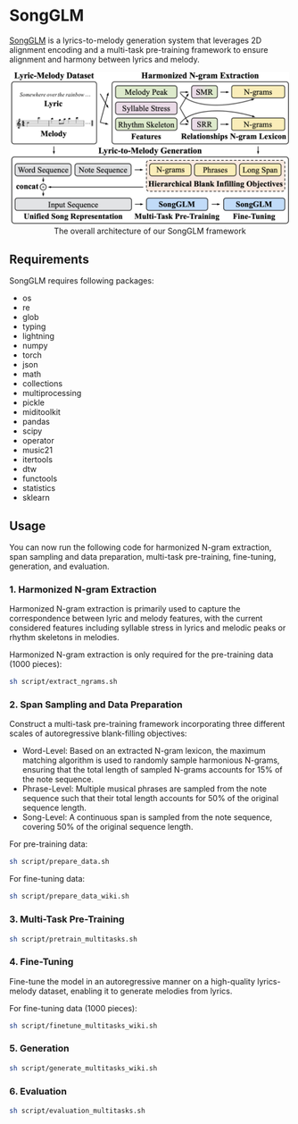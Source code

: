 # SongGLM

[SongGLM](https://arxiv.org/abs/2412.18107) is a lyrics-to-melody generation system that leverages 2D alignment encoding and a multi-task pre-training framework to ensure alignment and harmony between lyrics and melody.

<p align="center"><img src="figures/overview.png" width="500"><br/> The overall architecture of our SongGLM framework </p>

## Requirements
SongGLM requires following packages:
- os
- re
- glob
- typing
- lightning
- numpy
- torch
- json
- math
- collections
- multiprocessing
- pickle
- miditoolkit
- pandas
- scipy
- operator
- music21
- itertools
- dtw
- functools
- statistics
- sklearn

## Usage

You can now run the following code for harmonized N-gram extraction, span sampling and data preparation, multi-task pre-training, fine-tuning, generation, and evaluation.

### 1. Harmonized N-gram Extraction

Harmonized N-gram extraction is primarily used to capture the correspondence between lyric and melody features, with the current considered features including syllable stress in lyrics and melodic peaks or rhythm skeletons in melodies. 

Harmonized N-gram extraction is only required for the pre-training data (1000 pieces):
```bash
sh script/extract_ngrams.sh
```

### 2. Span Sampling and Data Preparation

Construct a multi-task pre-training framework incorporating three different scales of autoregressive blank-filling objectives:

- Word-Level: Based on an extracted N-gram lexicon, the maximum matching algorithm is used to randomly sample harmonious N-grams, ensuring that the total length of sampled N-grams accounts for 15% of the note sequence.
- Phrase-Level: Multiple musical phrases are sampled from the note sequence such that their total length accounts for 50% of the original sequence length.
- Song-Level: A continuous span is sampled from the note sequence, covering 50% of the original sequence length. 

For pre-training data:
```bash
sh script/prepare_data.sh
```

For fine-tuning data:
```bash
sh script/prepare_data_wiki.sh
```

### 3. Multi-Task Pre-Training

```bash
sh script/pretrain_multitasks.sh
```

### 4. Fine-Tuning

Fine-tune the model in an autoregressive manner on a high-quality lyrics-melody dataset, enabling it to generate melodies from lyrics.

For fine-tuning data (1000 pieces):
```bash
sh script/finetune_multitasks_wiki.sh
```

### 5. Generation

```bash
sh script/generate_multitasks_wiki.sh
```

### 6. Evaluation

```bash
sh script/evaluation_multitasks.sh
```

